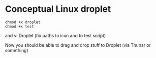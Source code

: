 # Conceptual Linux droplet

    chmod +x droplet 
    chmod +x test

and vi Droplet (fix paths to icon and to test script)

Now you should be able to drag and drop stuff to Droplet (via Thunar or something)


